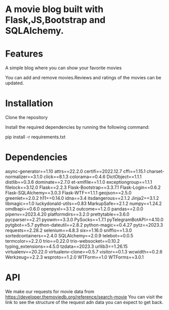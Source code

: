 # A movie blog built with Flask,JS,Bootstrap and SQLAlchemy.
# Features
A simple blog where you can show your favorite movies

You can add and remove movies.Reviews and ratings of the movies can be updated.


# Installation
  Clone the repository
  
  Install the required dependencies by running the following command:
  
  pip install -r requirements.txt

# Dependencies
  async-generator==1.10
  attrs==22.2.0
  certifi==2022.12.7
  cffi==1.15.1
  charset-normalizer==3.1.0
  click==8.1.3
  colorama==0.4.6
  DictObject==1.1.1
  distlib==0.3.6
  dominate==2.7.0
  et-xmlfile==1.1.0
  exceptiongroup==1.1.1
  filelock==3.12.0
  Flask==2.2.3
  Flask-Bootstrap==3.3.7.1
  Flask-Login==0.6.2
  Flask-SQLAlchemy==3.0.3
  Flask-WTF==1.1.1
  geojson==2.5.0
  greenlet==2.0.2
  h11==0.14.0
  idna==3.4
  itsdangerous==2.1.2
  Jinja2==3.1.2
  libmagic==1.0
  luckydonald-utils==0.83
  MarkupSafe==2.1.2
  numpy==1.24.2
  omdbapi==0.6.0
  openpyxl==3.1.2
  outcome==1.2.0
  pandas==2.0.0
  pipenv==2023.4.20
  platformdirs==3.2.0
  prettytable==3.6.0
  pycparser==2.21
  pyowm==3.3.0
  PySocks==1.7.1
  pyTelegramBotAPI==4.10.0
  pytgbot==5.7
  python-dateutil==2.8.2
  python-magic==0.4.27
  pytz==2023.3
  requests==2.28.2
  selenium==4.8.3
  six==1.16.0
  sniffio==1.3.0
  sortedcontainers==2.4.0
  SQLAlchemy==2.0.9
  telebot==0.0.5
  termcolor==2.2.0
  trio==0.22.0
  trio-websocket==0.10.2
  typing_extensions==4.5.0
  tzdata==2023.3
  urllib3==1.26.15
  virtualenv==20.22.0
  virtualenv-clone==0.5.7
  visitor==0.1.3
  wcwidth==0.2.6
  Werkzeug==2.2.3
  wsproto==1.2.0
  WTForm==1.0
  WTForms==3.0.1
  
  
 # API
 
 We make our requests for movie data from https://developer.themoviedb.org/reference/search-movie
 You can visit the link to see the structure of the request adn data you can expect to get back.



